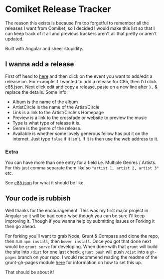 # Comiket Release Tracker

The reason this exists is because I'm too forgetful to remember all the releases I want from Comiket, so I decided I would make this list so that I can keep track of it all and previous trackers aren't all that pretty or aren't updated.

Built with Angular and sheer stupidity.

## I wanna add a release

First off head to [here](https://github.com/Tomo-san/comiket/tree/master/app/events) and then click on the event you want to add/edit a release on. For example if I wanted to add a release for C85, then I'd click c85.json. Next click edit and copy a release, paste on a new line after `},` & replace the details. Some Info:

* Album is the name of the album
* ArtistCircle is the name of the Artist/Circle
* Link is a link to the Artist/Circle's Homepage
* Preview is a link to the crossfade or website to preview the music
* Type is what type of release it is.
* Genre is the genre of the release.
* Available is whether some lovely generous fellow has put it on the internet. Just type `false` if it isn't. If it is then use the web address to it.

### Extra
You can have more than one entry for a field i.e. Multiple Genres / Artists. For this just comma separate them like so `"artist 1, artist 2, artist 3"` etc.

See [c85.json](https://github.com/Tomo-san/comiket/blob/master/app/events/c85.json) for what it should be like.

## Your code is rubbish

Well thanks for the encouragement. This was my first major project in Angular so it will be bad code-wise though you can be sure I'll keep improving it. Though if you wanna help by submitting Issues or Forking it then go ahead.

For forking you'll want to grab Node, Grunt & Compass and clone the repo, then run `npm install`, then `bower install`. Once you got that done next would be `grunt serve` for developing. When done with that `grunt` will build the site into `/dist` for one last check. `grunt push` will push `/dist` into a `gh-pages` branch on your repo. I would recommend reading the readme of the grunt-gh-pages module [here](https://github.com/tschaub/grunt-gh-pages) for information on how to set this up.

That should be about it!